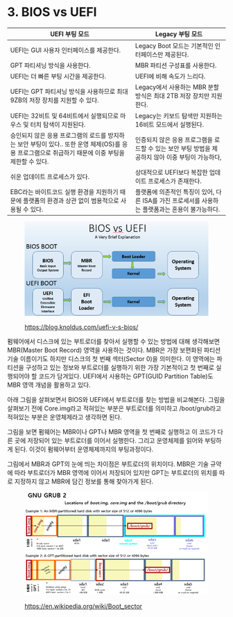 # 3. BIOS vs UEFI

| UEFI 부팅 모드                                                                              | Legacy 부팅 모드                                             |
| --------------------------------------------------------------------------------------- | -------------------------------------------------------- |
| UEFI는 GUI 사용자 인터페이스를 제공한다.                                                              | Legacy Boot 모드는 기본적인 인터페이스만 제공된다.                        |
| GPT 파티셔닝 방식을 사용한다.                                                                      | MBR 파티션 구성표를 사용한다.                                       |
| UEFI는 더 빠른 부팅 시간을 제공한다.                                                                 | UEFI에 비해 속도가 느리다.                                        |
| UEFI는 GPT 파티셔닝 방식을 사용하므로 최대 9ZB의 저장 장치를 지원할 수 있다.                                       | Legacy에서 사용하는 MBR 분할 방식은 최대 2TB 저장 장치만 지원한다.             |
| UEFI는 32비트 및 64비트에서 실행되므로 마우스 및 터치 탐색이 지원된다.                                            | Legacy는 키보드 탐색만 지원하는 16비트 모드에서 실행된다.                     |
| 승인되지 않은 응용 프로그램의 로드를 방지하는 보안 부팅이 있다.. 또한 운영 체제(OS)를 응용 프로그램으로 취급하기 때문에 이중 부팅을 제한할 수 있다. | 인증되지 않은 응용 프로그램을 로드할 수 있는 보안 부팅 방법을 제공하지 않아 이중 부팅이 가능하다, |
| 쉬운 업데이트 프로세스가 있다.                                                                       | 상대적으로 UEFI보다 복잡한 업데이트 프로세스가 존재한다.                        |
| EBC라는 바이트코드 실행 환경을 지원하기 때문에 플랫폼의 환경과 상관 없이 범용적으로 사용될 수 있다.                              | 플랫폼에 의존적인 특징이 있어, 다른 ISA를 가진 프로세서를 사용하는 플랫폼과는 혼용이 불가능하다. |

<figure><img src="../.gitbook/assets/image (3) (1).png" alt=""><figcaption><p><a href="https://blog.knoldus.com/uefi-v-s-bios/">https://blog.knoldus.com/uefi-v-s-bios/</a></p></figcaption></figure>

펌웨어에서 디스크에 있는 부트로더를 찾아서 실행할 수 있는 방법에 대해 생각해보면 MBR(Master Boot Record) 영역을 사용하는 것이다. MBR은 가장 보편화된 파티션 기술 이름이기도 하지만 디스크의 첫 번째 섹터(Sector 0)을 의미한다. 이 영역에는 파티션을 구성하고 있는 정보와 부트로더를 실행하기 위한 가장 기본적이고 첫 번째로 실행되어야 할 코드가 담겨있다. UEFI에서 사용하는 GPT(GUID Partition Table)도 MBR 영역 개념을 활용하고 있다.

아래 그림을 살펴보면서 BIOS와 UEFI에서 부트로더를 찾는 방법을 비교해본다. 그림을 살펴보기 전에 Core.img라고 적혀있는 부분은 부트로더를 의미하고 /boot/grub라고 적혀있는 부분은 운영체제라고 생각하면 된다.

그림을 보면 펌웨어는 MBR이나 GPT나 MBR 영역을 첫 번째로 실행하고 이 코드가 다른 곳에 저장되어 있는 부트로더를 이어서 실행한다. 그리고 운영체제를 읽어와 부팅하게 된다. 이것이 펌웨어부터 운영체제까지의 부팅과정이다.

그림에서 MBR과 GPT의 눈에 띄는 차이점은 부트로더의 위치이다. MBR은 기술 규약에 따라 부트로더가 MBR 영역에 이어서 저장되어 있지만 GPT는 부트로더의 위치를 따로 지정하지 않고 MBR에 담긴 정보를 통해 찾아가게 된다.

<figure><img src="../.gitbook/assets/image (9) (3).png" alt=""><figcaption><p><a href="https://en.wikipedia.org/wiki/Boot_sector">https://en.wikipedia.org/wiki/Boot_sector</a></p></figcaption></figure>

